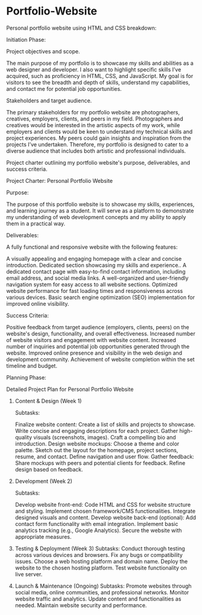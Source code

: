 # Portfolio-Website

Personal portfolio website using HTML and CSS breakdown:

Initiation Phase:

Project objectives and scope.

The main purpose of my portfolio is to showcase my skills and abilities as a web designer and developer. I also want to highlight specific skills I’ve acquired, such as proficiency in HTML, CSS, and JavaScript. My goal is for visitors to see the breadth and depth of skills, understand my capabilities, and contact me for potential job opportunities.

Stakeholders and target audience.

The primary stakeholders for my portfolio website are photographers, creatives, employers, clients, and peers in my field. Photographers and creatives would be interested in the artistic aspects of my work, while employers and clients would be keen to understand my technical skills and project experiences. My peers could gain insights and inspiration from the projects I’ve undertaken. Therefore, my portfolio is designed to cater to a diverse audience that includes both artistic and professional individuals.

Project charter outlining my portfolio website's purpose, deliverables, and success criteria.

Project Charter: Personal Portfolio Website

Purpose:

The purpose of this portfolio website is to showcase my skills, experiences, and learning journey as a student. It will serve as a platform to demonstrate my understanding of web development concepts and my ability to apply them in a practical way.

Deliverables:

A fully functional and responsive website with the following features:

A visually appealing and engaging homepage with a clear and concise introduction.
Dedicated section showcasing my skills and experience..
A dedicated contact page with easy-to-find contact information, including email address, and social media links.
A well-organized and user-friendly navigation system for easy access to all website sections.
Optimized website performance for fast loading times and responsiveness across various devices.
Basic search engine optimization (SEO) implementation for improved online visibility.

Success Criteria:

Positive feedback from target audience (employers, clients, peers) on the website's design, functionality, and overall effectiveness.
Increased number of website visitors and engagement with website content.
Increased number of inquiries and potential job opportunities generated through the website.
Improved online presence and visibility in the web design and development community.
Achievement of website completion within the set timeline and budget.

Planning Phase:

Detailed Project Plan for Personal Portfolio Website

1. Content & Design (Week 1)

   Subtasks:

   Finalize website content:
   Create a list of skills and projects to showcase.
   Write concise and engaging descriptions for each project.
   Gather high-quality visuals (screenshots, images).
   Craft a compelling bio and introduction.
   Design website mockups:
   Choose a theme and color palette.
   Sketch out the layout for the homepage, project sections, resume, and contact.
   Define navigation and user flow.
   Gather feedback:
   Share mockups with peers and potential clients for feedback.
   Refine design based on feedback.

2. Development (Week 2)

   Subtasks:

   Develop website front-end:
   Code HTML and CSS for website structure and styling.
   Implement chosen framework/CMS functionalities.
   Integrate designed visuals and content.
   Develop website back-end (optional):
   Add contact form functionality with email integration.
   Implement basic analytics tracking (e.g., Google Analytics).
   Secure the website with appropriate measures.

3. Testing & Deployment (Week 3)
   Subtasks:
   Conduct thorough testing across various devices and browsers.
   Fix any bugs or compatibility issues.
   Choose a web hosting platform and domain name.
   Deploy the website to the chosen hosting platform.
   Test website functionality on live server.

4. Launch & Maintenance (Ongoing)
   Subtasks:
   Promote websites through social media, online communities, and professional networks.
   Monitor website traffic and analytics.
   Update content and functionalities as needed.
   Maintain website security and performance.
